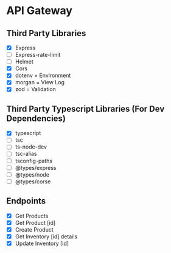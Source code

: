 # API Gateway

## Third Party Libraries

- [x] Express
- [ ] Express-rate-limit
- [ ] Helmet
- [x] Cors
- [x] dotenv = Environment
- [x] morgan = View Log
- [x] zod = Validation

## Third Party Typescript Libraries (For Dev Dependencies)

- [x] typescript
- [ ] tsc
- [ ] ts-node-dev
- [ ] tsc-alias
- [ ] tsconfig-paths
- [ ] @types/express
- [ ] @types/node
- [ ] @types/corse

## Endpoints

- [x] Get Products
- [x] Get Product [id]
- [x] Create Product
- [x] Get Inventory [id] details
- [x] Update Inventory [id]
